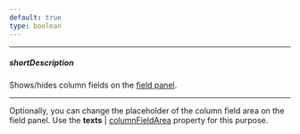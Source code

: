 ```yaml
---
default: true
type: boolean
---
```

---
##### shortDescription
Shows/hides column fields on the [field panel](/concepts/10%20UI%20Widgets/71%20Pivot%20Grid/010%20Visual%20Elements/15%20Field%20Panel.md '/Documentation/Guide/UI_Widgets/Pivot_Grid/Visual_Elements/#Field_Panel').

---
Optionally, you can change the placeholder of the column field area on the field panel. Use the **texts** | [columnFieldArea](/api-reference/10%20UI%20Widgets/dxPivotGrid/1%20Configuration/fieldPanel/texts/columnFieldArea.md '/Documentation/ApiReference/UI_Widgets/dxPivotGrid/Configuration/fieldPanel/texts/#columnFieldArea') property for this purpose.